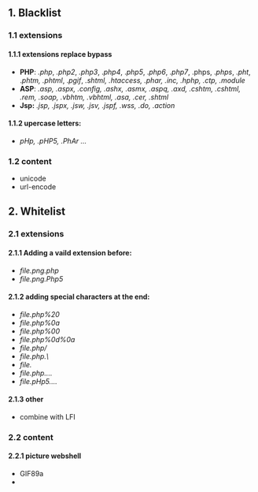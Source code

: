 ## 1. Blacklist
### 1.1 extensions
#### 1.1.1 extensions replace bypass
* **PHP**: _.php_, _.php2_, _.php3_, ._php4_, ._php5_, ._php6_, ._php7_, .phps, ._phps_, ._pht_, ._phtm, .phtml_, ._pgif_, _.shtml, .htaccess, .phar, .inc, .hphp, .ctp, .module_
* **ASP**: _.asp, .aspx, .config, .ashx, .asmx, .aspq, .axd, .cshtm, .cshtml, .rem, .soap, .vbhtm, .vbhtml, .asa, .cer, .shtml_
* **Jsp:** _.jsp, .jspx, .jsw, .jsv, .jspf, .wss, .do, .action_

#### 1.1.2 upercase letters:
* _pHp, .pHP5, .PhAr ..._


### 1.2 content
   * unicode
   * url-encode

## 2. Whitelist
### 2.1 extensions
#### 2.1.1 Adding a vaild extension before:
   * _file.png.php_
   * _file.png.Php5_

#### 2.1.2 adding special characters at the end:
   * _file.php%20_
   * _file.php%0a_
   * _file.php%00_
   * _file.php%0d%0a_
   * _file.php/_
   * _file.php.\\_
   * _file._
   * _file.php...._
   * _file.pHp5...._

#### 2.1.3 other 
- combine with LFI


### 2.2 content
#### 2.2.1 picture webshell
- GIF89a
- 
